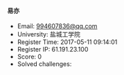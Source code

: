 #### 易亦  

* Email: 994607836@qq.com  
* University: 盐城工学院  
* Register Time: 2017-05-11 09:14:01  
* Register IP: 61.191.23.100  
* Score: 0  
* Solved challenges: 
